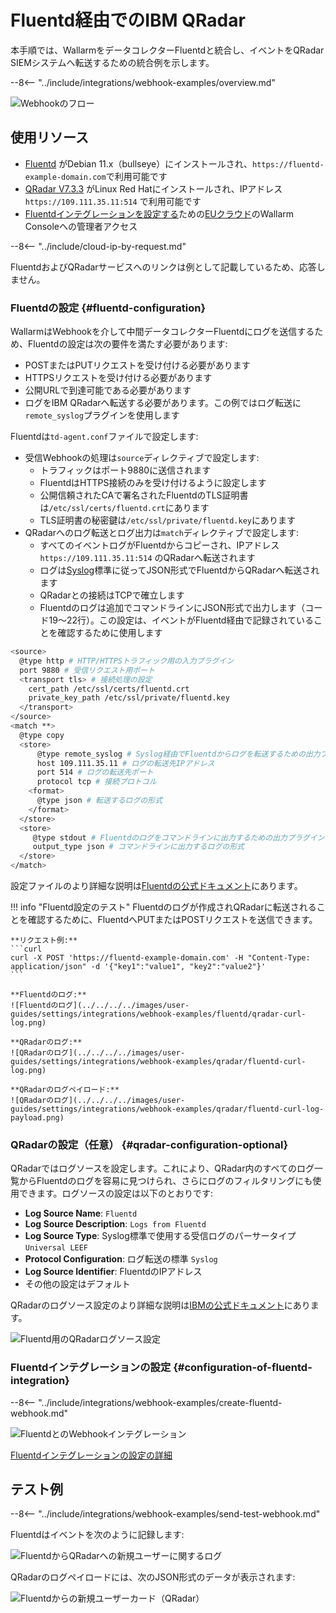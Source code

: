 # Fluentd経由でのIBM QRadar

本手順では、WallarmをデータコレクターFluentdと統合し、イベントをQRadar SIEMシステムへ転送するための統合例を示します。

--8<-- "../include/integrations/webhook-examples/overview.md"

![Webhookのフロー](../../../../images/user-guides/settings/integrations/webhook-examples/fluentd/qradar-scheme.png)

## 使用リソース

* [Fluentd](#fluentd-configuration) がDebian 11.x（bullseye）にインストールされ、`https://fluentd-example-domain.com`で利用可能です
* [QRadar V7.3.3](#qradar-configuration-optional) がLinux Red Hatにインストールされ、IPアドレス `https://109.111.35.11:514` で利用可能です
* [Fluentdインテグレーションを設定する](#configuration-of-fluentd-integration)ための[EUクラウド](https://my.wallarm.com)のWallarm Consoleへの管理者アクセス

--8<-- "../include/cloud-ip-by-request.md"

FluentdおよびQRadarサービスへのリンクは例として記載しているため、応答しません。

### Fluentdの設定 {#fluentd-configuration}

WallarmはWebhookを介して中間データコレクターFluentdにログを送信するため、Fluentdの設定は次の要件を満たす必要があります:

* POSTまたはPUTリクエストを受け付ける必要があります
* HTTPSリクエストを受け付ける必要があります
* 公開URLで到達可能である必要があります
* ログをIBM QRadarへ転送する必要があります。この例ではログ転送に`remote_syslog`プラグインを使用します

Fluentdは`td-agent.conf`ファイルで設定します:

* 受信Webhookの処理は`source`ディレクティブで設定します:
    * トラフィックはポート9880に送信されます
    * FluentdはHTTPS接続のみを受け付けるように設定します
    * 公開信頼されたCAで署名されたFluentdのTLS証明書は`/etc/ssl/certs/fluentd.crt`にあります
    * TLS証明書の秘密鍵は`/etc/ssl/private/fluentd.key`にあります
* QRadarへのログ転送とログ出力は`match`ディレクティブで設定します:
    * すべてのイベントログがFluentdからコピーされ、IPアドレス `https://109.111.35.11:514` のQRadarへ転送されます
    * ログは[Syslog](https://en.wikipedia.org/wiki/Syslog)標準に従ってJSON形式でFluentdからQRadarへ転送されます
    * QRadarとの接続はTCPで確立します
    * Fluentdのログは追加でコマンドラインにJSON形式で出力します（コード19～22行）。この設定は、イベントがFluentd経由で記録されていることを確認するために使用します

```bash linenums="1"
<source>
  @type http # HTTP/HTTPSトラフィック用の入力プラグイン
  port 9880 # 受信リクエスト用ポート
  <transport tls> # 接続処理の設定
    cert_path /etc/ssl/certs/fluentd.crt
    private_key_path /etc/ssl/private/fluentd.key
  </transport>
</source>
<match **>
  @type copy
  <store>
      @type remote_syslog # Syslog経由でFluentdからログを転送するための出力プラグイン
      host 109.111.35.11 # ログの転送先IPアドレス
      port 514 # ログの転送先ポート
      protocol tcp # 接続プロトコル
    <format>
      @type json # 転送するログの形式
    </format>
  </store>
  <store>
     @type stdout # Fluentdのログをコマンドラインに出力するための出力プラグイン
     output_type json # コマンドラインに出力するログの形式
  </store>
</match>
```

設定ファイルのより詳細な説明は[Fluentdの公式ドキュメント](https://docs.fluentd.org/configuration/config-file)にあります。

!!! info "Fluentd設定のテスト"
    Fluentdのログが作成されQRadarに転送されることを確認するために、FluentdへPUTまたはPOSTリクエストを送信できます。

    **リクエスト例:**
    ```curl
    curl -X POST 'https://fluentd-example-domain.com' -H "Content-Type: application/json" -d '{"key1":"value1", "key2":"value2"}'
    ```

    **Fluentdのログ:**
    ![Fluentdのログ](../../../../images/user-guides/settings/integrations/webhook-examples/fluentd/qradar-curl-log.png)

    **QRadarのログ:**
    ![QRadarのログ](../../../../images/user-guides/settings/integrations/webhook-examples/qradar/fluentd-curl-log.png)

    **QRadarのログペイロード:**
    ![QRadarのログ](../../../../images/user-guides/settings/integrations/webhook-examples/qradar/fluentd-curl-log-payload.png)

### QRadarの設定（任意） {#qradar-configuration-optional}

QRadarではログソースを設定します。これにより、QRadar内のすべてのログ一覧からFluentdのログを容易に見つけられ、さらにログのフィルタリングにも使用できます。ログソースの設定は以下のとおりです:

* **Log Source Name**: `Fluentd`
* **Log Source Description**: `Logs from Fluentd`
* **Log Source Type**: Syslog標準で使用する受信ログのパーサータイプ `Universal LEEF`
* **Protocol Configuration**: ログ転送の標準 `Syslog`
* **Log Source Identifier**: FluentdのIPアドレス
* その他の設定はデフォルト

QRadarのログソース設定のより詳細な説明は[IBMの公式ドキュメント](https://www.ibm.com/support/knowledgecenter/en/SS42VS_DSM/com.ibm.dsm.doc/b_dsm_guide.pdf?origURL=SS42VS_DSM/b_dsm_guide.pdf)にあります。

![Fluentd用のQRadarログソース設定](../../../../images/user-guides/settings/integrations/webhook-examples/qradar/fluentd-setup.png)

### Fluentdインテグレーションの設定 {#configuration-of-fluentd-integration}

--8<-- "../include/integrations/webhook-examples/create-fluentd-webhook.md"

![FluentdとのWebhookインテグレーション](../../../../images/user-guides/settings/integrations/add-fluentd-integration.png)

[Fluentdインテグレーションの設定の詳細](../fluentd.md)

## テスト例

--8<-- "../include/integrations/webhook-examples/send-test-webhook.md"

Fluentdはイベントを次のように記録します:

![FluentdからQRadarへの新規ユーザーに関するログ](../../../../images/user-guides/settings/integrations/webhook-examples/fluentd/qradar-user-log.png)

QRadarのログペイロードには、次のJSON形式のデータが表示されます:

![Fluentdからの新規ユーザーカード（QRadar）](../../../../images/user-guides/settings/integrations/webhook-examples/qradar/fluentd-user.png)